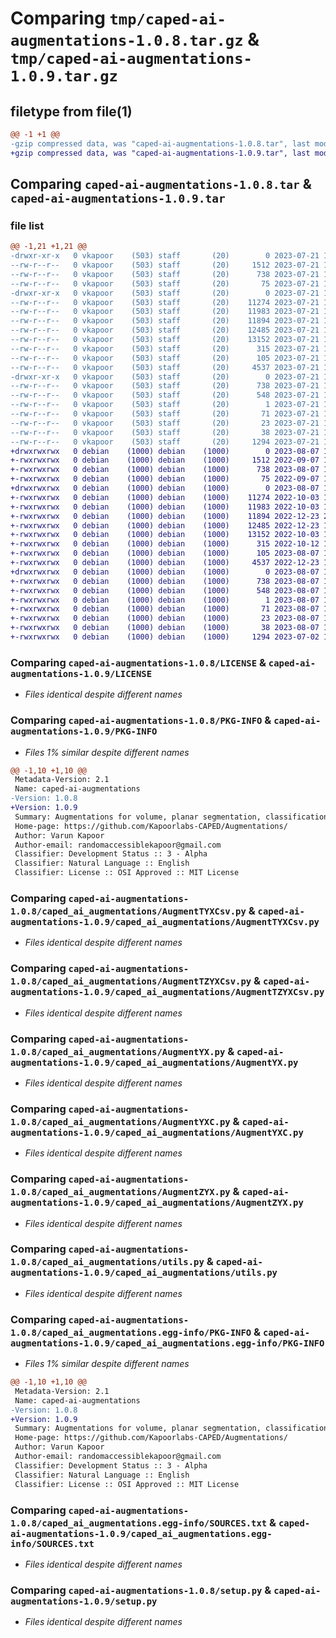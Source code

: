 # Comparing `tmp/caped-ai-augmentations-1.0.8.tar.gz` & `tmp/caped-ai-augmentations-1.0.9.tar.gz`

## filetype from file(1)

```diff
@@ -1 +1 @@
-gzip compressed data, was "caped-ai-augmentations-1.0.8.tar", last modified: Fri Jul 21 13:39:47 2023, max compression
+gzip compressed data, was "caped-ai-augmentations-1.0.9.tar", last modified: Mon Aug  7 19:57:13 2023, max compression
```

## Comparing `caped-ai-augmentations-1.0.8.tar` & `caped-ai-augmentations-1.0.9.tar`

### file list

```diff
@@ -1,21 +1,21 @@
-drwxr-xr-x   0 vkapoor    (503) staff       (20)        0 2023-07-21 13:39:47.155319 caped-ai-augmentations-1.0.8/
--rw-r--r--   0 vkapoor    (503) staff       (20)     1512 2023-07-21 10:29:24.000000 caped-ai-augmentations-1.0.8/LICENSE
--rw-r--r--   0 vkapoor    (503) staff       (20)      738 2023-07-21 13:39:47.155216 caped-ai-augmentations-1.0.8/PKG-INFO
--rw-r--r--   0 vkapoor    (503) staff       (20)       75 2023-07-21 10:29:24.000000 caped-ai-augmentations-1.0.8/README.md
-drwxr-xr-x   0 vkapoor    (503) staff       (20)        0 2023-07-21 13:39:47.154347 caped-ai-augmentations-1.0.8/caped_ai_augmentations/
--rw-r--r--   0 vkapoor    (503) staff       (20)    11274 2023-07-21 10:29:24.000000 caped-ai-augmentations-1.0.8/caped_ai_augmentations/AugmentTYXCsv.py
--rw-r--r--   0 vkapoor    (503) staff       (20)    11983 2023-07-21 10:29:24.000000 caped-ai-augmentations-1.0.8/caped_ai_augmentations/AugmentTZYXCsv.py
--rw-r--r--   0 vkapoor    (503) staff       (20)    11894 2023-07-21 10:29:24.000000 caped-ai-augmentations-1.0.8/caped_ai_augmentations/AugmentYX.py
--rw-r--r--   0 vkapoor    (503) staff       (20)    12485 2023-07-21 10:29:24.000000 caped-ai-augmentations-1.0.8/caped_ai_augmentations/AugmentYXC.py
--rw-r--r--   0 vkapoor    (503) staff       (20)    13152 2023-07-21 10:29:24.000000 caped-ai-augmentations-1.0.8/caped_ai_augmentations/AugmentZYX.py
--rw-r--r--   0 vkapoor    (503) staff       (20)      315 2023-07-21 10:29:24.000000 caped-ai-augmentations-1.0.8/caped_ai_augmentations/__init__.py
--rw-r--r--   0 vkapoor    (503) staff       (20)      105 2023-07-21 13:39:20.000000 caped-ai-augmentations-1.0.8/caped_ai_augmentations/_version.py
--rw-r--r--   0 vkapoor    (503) staff       (20)     4537 2023-07-21 10:29:24.000000 caped-ai-augmentations-1.0.8/caped_ai_augmentations/utils.py
-drwxr-xr-x   0 vkapoor    (503) staff       (20)        0 2023-07-21 13:39:47.155055 caped-ai-augmentations-1.0.8/caped_ai_augmentations.egg-info/
--rw-r--r--   0 vkapoor    (503) staff       (20)      738 2023-07-21 13:39:47.000000 caped-ai-augmentations-1.0.8/caped_ai_augmentations.egg-info/PKG-INFO
--rw-r--r--   0 vkapoor    (503) staff       (20)      548 2023-07-21 13:39:47.000000 caped-ai-augmentations-1.0.8/caped_ai_augmentations.egg-info/SOURCES.txt
--rw-r--r--   0 vkapoor    (503) staff       (20)        1 2023-07-21 13:39:47.000000 caped-ai-augmentations-1.0.8/caped_ai_augmentations.egg-info/dependency_links.txt
--rw-r--r--   0 vkapoor    (503) staff       (20)       71 2023-07-21 13:39:47.000000 caped-ai-augmentations-1.0.8/caped_ai_augmentations.egg-info/requires.txt
--rw-r--r--   0 vkapoor    (503) staff       (20)       23 2023-07-21 13:39:47.000000 caped-ai-augmentations-1.0.8/caped_ai_augmentations.egg-info/top_level.txt
--rw-r--r--   0 vkapoor    (503) staff       (20)       38 2023-07-21 13:39:47.155353 caped-ai-augmentations-1.0.8/setup.cfg
--rw-r--r--   0 vkapoor    (503) staff       (20)     1294 2023-07-21 10:29:24.000000 caped-ai-augmentations-1.0.8/setup.py
+drwxrwxrwx   0 debian    (1000) debian    (1000)        0 2023-08-07 19:57:13.753820 caped-ai-augmentations-1.0.9/
+-rwxrwxrwx   0 debian    (1000) debian    (1000)     1512 2022-09-07 10:32:19.000000 caped-ai-augmentations-1.0.9/LICENSE
+-rwxrwxrwx   0 debian    (1000) debian    (1000)      738 2023-08-07 19:57:13.748479 caped-ai-augmentations-1.0.9/PKG-INFO
+-rwxrwxrwx   0 debian    (1000) debian    (1000)       75 2022-09-07 10:16:18.000000 caped-ai-augmentations-1.0.9/README.md
+drwxrwxrwx   0 debian    (1000) debian    (1000)        0 2023-08-07 19:57:13.564150 caped-ai-augmentations-1.0.9/caped_ai_augmentations/
+-rwxrwxrwx   0 debian    (1000) debian    (1000)    11274 2022-10-03 15:24:38.000000 caped-ai-augmentations-1.0.9/caped_ai_augmentations/AugmentTYXCsv.py
+-rwxrwxrwx   0 debian    (1000) debian    (1000)    11983 2022-10-03 15:24:27.000000 caped-ai-augmentations-1.0.9/caped_ai_augmentations/AugmentTZYXCsv.py
+-rwxrwxrwx   0 debian    (1000) debian    (1000)    11894 2022-12-23 20:19:23.000000 caped-ai-augmentations-1.0.9/caped_ai_augmentations/AugmentYX.py
+-rwxrwxrwx   0 debian    (1000) debian    (1000)    12485 2022-12-23 15:45:33.000000 caped-ai-augmentations-1.0.9/caped_ai_augmentations/AugmentYXC.py
+-rwxrwxrwx   0 debian    (1000) debian    (1000)    13152 2022-10-03 15:25:00.000000 caped-ai-augmentations-1.0.9/caped_ai_augmentations/AugmentZYX.py
+-rwxrwxrwx   0 debian    (1000) debian    (1000)      315 2022-10-12 12:10:32.000000 caped-ai-augmentations-1.0.9/caped_ai_augmentations/__init__.py
+-rwxrwxrwx   0 debian    (1000) debian    (1000)      105 2023-08-07 19:57:04.000000 caped-ai-augmentations-1.0.9/caped_ai_augmentations/_version.py
+-rwxrwxrwx   0 debian    (1000) debian    (1000)     4537 2022-12-23 19:35:26.000000 caped-ai-augmentations-1.0.9/caped_ai_augmentations/utils.py
+drwxrwxrwx   0 debian    (1000) debian    (1000)        0 2023-08-07 19:57:13.716895 caped-ai-augmentations-1.0.9/caped_ai_augmentations.egg-info/
+-rwxrwxrwx   0 debian    (1000) debian    (1000)      738 2023-08-07 19:57:13.000000 caped-ai-augmentations-1.0.9/caped_ai_augmentations.egg-info/PKG-INFO
+-rwxrwxrwx   0 debian    (1000) debian    (1000)      548 2023-08-07 19:57:13.000000 caped-ai-augmentations-1.0.9/caped_ai_augmentations.egg-info/SOURCES.txt
+-rwxrwxrwx   0 debian    (1000) debian    (1000)        1 2023-08-07 19:57:13.000000 caped-ai-augmentations-1.0.9/caped_ai_augmentations.egg-info/dependency_links.txt
+-rwxrwxrwx   0 debian    (1000) debian    (1000)       71 2023-08-07 19:57:13.000000 caped-ai-augmentations-1.0.9/caped_ai_augmentations.egg-info/requires.txt
+-rwxrwxrwx   0 debian    (1000) debian    (1000)       23 2023-08-07 19:57:13.000000 caped-ai-augmentations-1.0.9/caped_ai_augmentations.egg-info/top_level.txt
+-rwxrwxrwx   0 debian    (1000) debian    (1000)       38 2023-08-07 19:57:13.754828 caped-ai-augmentations-1.0.9/setup.cfg
+-rwxrwxrwx   0 debian    (1000) debian    (1000)     1294 2023-07-02 19:03:29.000000 caped-ai-augmentations-1.0.9/setup.py
```

### Comparing `caped-ai-augmentations-1.0.8/LICENSE` & `caped-ai-augmentations-1.0.9/LICENSE`

 * *Files identical despite different names*

### Comparing `caped-ai-augmentations-1.0.8/PKG-INFO` & `caped-ai-augmentations-1.0.9/PKG-INFO`

 * *Files 1% similar despite different names*

```diff
@@ -1,10 +1,10 @@
 Metadata-Version: 2.1
 Name: caped-ai-augmentations
-Version: 1.0.8
+Version: 1.0.9
 Summary: Augmentations for volume, planar segmentation, classification image segmentation and associated csv file of oneat clicks.
 Home-page: https://github.com/Kapoorlabs-CAPED/Augmentations/
 Author: Varun Kapoor
 Author-email: randomaccessiblekapoor@gmail.com
 Classifier: Development Status :: 3 - Alpha
 Classifier: Natural Language :: English
 Classifier: License :: OSI Approved :: MIT License
```

### Comparing `caped-ai-augmentations-1.0.8/caped_ai_augmentations/AugmentTYXCsv.py` & `caped-ai-augmentations-1.0.9/caped_ai_augmentations/AugmentTYXCsv.py`

 * *Files identical despite different names*

### Comparing `caped-ai-augmentations-1.0.8/caped_ai_augmentations/AugmentTZYXCsv.py` & `caped-ai-augmentations-1.0.9/caped_ai_augmentations/AugmentTZYXCsv.py`

 * *Files identical despite different names*

### Comparing `caped-ai-augmentations-1.0.8/caped_ai_augmentations/AugmentYX.py` & `caped-ai-augmentations-1.0.9/caped_ai_augmentations/AugmentYX.py`

 * *Files identical despite different names*

### Comparing `caped-ai-augmentations-1.0.8/caped_ai_augmentations/AugmentYXC.py` & `caped-ai-augmentations-1.0.9/caped_ai_augmentations/AugmentYXC.py`

 * *Files identical despite different names*

### Comparing `caped-ai-augmentations-1.0.8/caped_ai_augmentations/AugmentZYX.py` & `caped-ai-augmentations-1.0.9/caped_ai_augmentations/AugmentZYX.py`

 * *Files identical despite different names*

### Comparing `caped-ai-augmentations-1.0.8/caped_ai_augmentations/utils.py` & `caped-ai-augmentations-1.0.9/caped_ai_augmentations/utils.py`

 * *Files identical despite different names*

### Comparing `caped-ai-augmentations-1.0.8/caped_ai_augmentations.egg-info/PKG-INFO` & `caped-ai-augmentations-1.0.9/caped_ai_augmentations.egg-info/PKG-INFO`

 * *Files 1% similar despite different names*

```diff
@@ -1,10 +1,10 @@
 Metadata-Version: 2.1
 Name: caped-ai-augmentations
-Version: 1.0.8
+Version: 1.0.9
 Summary: Augmentations for volume, planar segmentation, classification image segmentation and associated csv file of oneat clicks.
 Home-page: https://github.com/Kapoorlabs-CAPED/Augmentations/
 Author: Varun Kapoor
 Author-email: randomaccessiblekapoor@gmail.com
 Classifier: Development Status :: 3 - Alpha
 Classifier: Natural Language :: English
 Classifier: License :: OSI Approved :: MIT License
```

### Comparing `caped-ai-augmentations-1.0.8/caped_ai_augmentations.egg-info/SOURCES.txt` & `caped-ai-augmentations-1.0.9/caped_ai_augmentations.egg-info/SOURCES.txt`

 * *Files identical despite different names*

### Comparing `caped-ai-augmentations-1.0.8/setup.py` & `caped-ai-augmentations-1.0.9/setup.py`

 * *Files identical despite different names*

